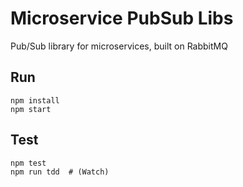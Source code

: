 # Microservice PubSub Libs
Pub/Sub library for microservices, built on RabbitMQ


## Run
    npm install
    npm start


## Test
    npm test
    npm run tdd  # (Watch)
